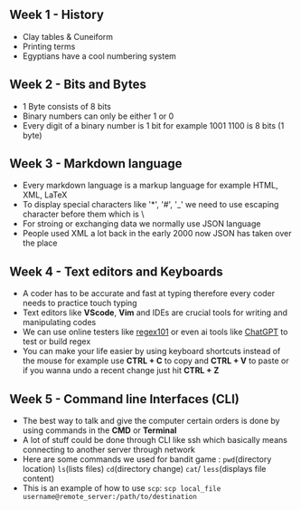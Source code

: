 ## Week 1 - History 

- Clay tables & Cuneiform
- Printing terms
- Egyptians have a cool numbering system

## Week 2 - Bits and Bytes 

- 1 Byte consists of 8 bits
- Binary numbers can only be either 1 or 0
- Every digit of a binary number is 1 bit for example 1001 1100 is 8 bits (1 byte)

## Week 3 - Markdown language 

- Every markdown language is a markup language for example HTML, XML, LaTeX
- To display special characters like '*', '#', '_'  we need to use escaping character before them which is \
- For stroing or exchanging data we normally use JSON language
- People used XML a lot back in the early 2000 now JSON has taken over the place

## Week 4 - Text editors and Keyboards 

- A coder has to be accurate and fast at typing therefore every coder needs to practice touch typing
- Text editors like **VScode**, **Vim** and IDEs are crucial tools for writing and manipulating codes
- We can use online testers like [regex101](https://regex101.com/) or even ai tools like [ChatGPT](https://chatgpt.com/) to test or build regex
- You can make your life easier by using keyboard shortcuts instead of the mouse for example use **CTRL + C** to copy and **CTRL + V** to paste or if you wanna undo a recent change just hit **CTRL + Z**

## Week 5 - Command line Interfaces (CLI)

- The best way to talk and give the computer certain orders is done by using commands in the **CMD** or **Terminal**
- A lot of stuff could be done through CLI like ssh which basically means connecting to another server through network
- Here are some commands we used for bandit game : `pwd`(directory location) `ls`(lists files) `cd`(directory change) `cat`/ `less`(displays file content)
- This is an example of how to use `scp`: `scp local_file username@remote_server:/path/to/destination`  
